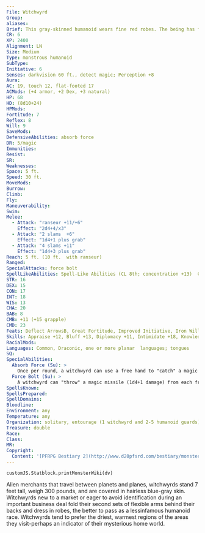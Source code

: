 ```yaml
---
File: Witchwyrd
Group: 
aliases: 
Brief: This gray-skinned humanoid wears fine red robes. The being has four arms, each ending in a three-fingered hand.
CR: 6
XP: 2400
Alignment: LN
Size: Medium
Type: monstrous humanoid
SubType: 
Initiative: 6
Senses: darkvision 60 ft., detect magic; Perception +8
Aura: 
AC: 19, touch 12, flat-footed 17
ACMods: (+4 armor, +2 Dex, +3 natural)
HP: 68
HD: (8d10+24)
HPMods: 
Fortitude: 7
Reflex: 8
Will: 9
SaveMods: 
DefensiveAbilities: absorb force
DR: 5/magic
Immunities: 
Resist: 
SR: 
Weaknesses: 
Space: 5 ft.
Speed: 30 ft.
MoveMods: 
Burrow: 
Climb: 
Fly: 
Maneuverability: 
Swim: 
Melee: 
  - Attack: "ranseur +11/+6"
    Effect: "2d4+4/x3"
  - Attack: "2 slams  +6"
    Effect: "1d4+1 plus grab"
  - Attack: "4 slams +11"
    Effect: "1d4+3 plus grab"
Reach: 5 ft. (10 ft.  with ranseur)
Ranged: 
SpecialAttacks: force bolt
SpellLikeAbilities: Spell-Like Abilities (CL 8th; concentration +13)  Constant-detect magic, floating disk, mage armor, resist energy (one at a time), unseen servant  3/day-dispel magic, displacement, suggestion (DC 18)  1/day-dimension door, resilient sphere (DC 19)
STR: 16
DEX: 15
CON: 17
INT: 18
WIS: 13
CHA: 20
BAB: 8
CMB: +11 (+15 grapple)
CMD: 23
Feats: Deflect ArrowsB, Great Fortitude, Improved Initiative, Iron Will, Persuasive
Skills: Appraise +12, Bluff +13, Diplomacy +11, Intimidate +18, Knowledge (arcana) +12, Knowledge (geography) +12, Knowledge (planes) +12, Perception +8, Sense Motive +5, Use Magic Device +9
RacialMods: 
Languages: Common, Draconic, one or more planar  languages; tongues
SQ: 
SpecialAbilities:
  Absorb Force (Su): >
    Once per round, a witchwyrd can use a free hand to "catch" a magic missile fired at it. This absorbs the missile and manifests as a glowing nimbus around that hand (which is no longer considered free). The energy lasts 6 rounds or until it is used to create a force bolt. To use this ability, the witchwyrd must be aware of the incoming magic missile and cannot be flat-footed.
  Force Bolt (Su): >
    A witchwyrd can "throw" a magic missile (1d4+1 damage) from each free hand as a free action (maximum of two per round). If it has absorbed a magic missile, it can throw an additional force bolt that round, expending the absorbed energy (maximum of two additional bolts per round).
SpellsKnown: 
SpellsPrepared: 
SpellDomains: 
Bloodline: 
Environment: any
Temperature: any
Organization: solitary, entourage (1 witchwyrd and 2-5 humanoid guards), or enclave (2-5 witchwyrds and 11-20 humanoid guards)
Treasure: double
Race: 
Class: 
MR: 
Copyright:
  Content: '[PFRPG Bestiary 2](http://www.d20pfsrd.com/bestiary/monster-listings/monstrous-humanoids/witchwyrd)'
---
```

```dataviewjs
customJS.Statblock.printMonsterWiki(dv)
```
Alien merchants that travel between planets and planes, witchwyrds stand 7 feet tall, weigh 300 pounds, and are covered in hairless blue-gray skin. Witchwyrds new to a market or eager to avoid identification during an important business deal fold their second sets of flexible arms behind their backs and dress in robes, the better to pass as a lessinfamous humanoid race. Witchwyrds tend to prefer the driest, warmest regions of the areas they visit-perhaps an indicator of their mysterious home world.
